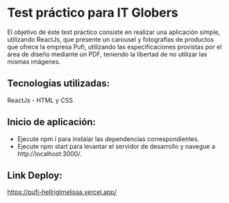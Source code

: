 # Test práctico para IT Globers

El objetivo de éste test práctico consiste en realizar una aplicación simple, utilizando ReactJs, que presente un carousel y fotografías de productos que ofrece la empresa Pufi, utilizando las especificaciones provistas por el área de diseño mediante un PDF, teniendo la libertad de no utilizar las mismas imágenes.

## Tecnologías utilizadas:

ReactJs - HTML y CSS

## Inicio de aplicación:

- Ejecute npm i para instalar las dependencias correspondientes.
- Ejecute npm start para levantar el servidor de desarrollo y navegue a http://localhost:3000/.

## Link Deploy:

https://pufi-hellriglmelissa.vercel.app/
